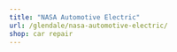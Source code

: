 ```yaml
---
title: "NASA Automotive Electric"
url: /glendale/nasa-automotive-electric/
shop: car repair
---
```

